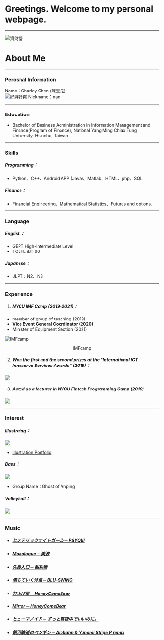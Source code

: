# Greetings. Welcome to my personal webpage.  
***
![資財營](/blog/img/11170.jpg)  
# About Me
***
### Perosnal Information

Name：Charley Chen (陳昱元)  
![好胖好爽](/blog/img/11182.jpg)
Nickname：nan
***

### Education
* Bachelor of Business Administration in Information Management and Finance(Program of Finance), National Yang Ming Chiao Tung University, Hsinchu, Taiwan
***
### Skills
##### Programming：  
* Python、C++、Android APP (Java)、Matlab、HTML、php、SQL  
##### Finance：  
* Financial Engineering、Mathematical Statistics、Futures and options.  

***
### Language
##### English：
* GEPT High-Intermediate Level  
* TOEFL iBT 96  
  
##### Japanese：
* JLPT：N2、N3
***
### Experience
1. ##### NYCU IMF Camp (2019-2021)：  
* member of group of teaching (2019)
* **Vice Event General Coordinator (2020)**
* Minister of Equipment Section (2021)  

![IMFcamp](/blog/img/11177.jpg)  
<center>IMFcamp</center>
  
2. ##### Won the first and the second prizes at the "International ICT Innoserve Services Awards" (2019)：
![](/blog/img/11173.jpg)  


3. ##### Acted as a lecturer in NYCU Fintech Programming Camp (2019)
![](/blog/img/11176.jpg)  
***
### Interest

##### Illustraing：
![](/blog/img/makima.jpg)  
* [Illustration Portfolio](https://www.instagram.com/aromaticlily.3/) 

##### Bass：
![](/blog/img/bass.jpg)  
* Group Name：Ghost of Anping 

##### Volleyball：
![](/blog/img/volley2.jpg)  

***
### Music
* ##### [ヒステリックナイトガール ─ PSYQUI](https://www.youtube.com/watch?v=HV4iTnWg3Z0)
* ##### [Monologue ─ 美波](https://www.youtube.com/watch?v=jDGvaQMdPdg)
* ##### [失蹤人口 ─ 甜約翰](https://www.youtube.com/watch?v=djACkCHl3JA)
* ##### [満ちていく体温 ─ BLU-SWING](https://www.youtube.com/watch?v=0VBHq4PJvbM)
* ##### [打上げ星 ─ HoneyComeBear](https://www.youtube.com/watch?v=V_gMTu3n4Mc)
* ##### [Mirror ─ HoneyComeBear](https://www.youtube.com/watch?v=ufAiiTQLwp8)
* ##### [ヒューマノイド ─ ずっと真夜中でいいのに。](https://www.youtube.com/watch?v=GAB26GgJ8V8)
* ##### [銀河鉄道のペンギン ─ Aiobahn & Yunomi Stripe P remix](https://www.youtube.com/watch?v=RAf4wkTNF5Q)